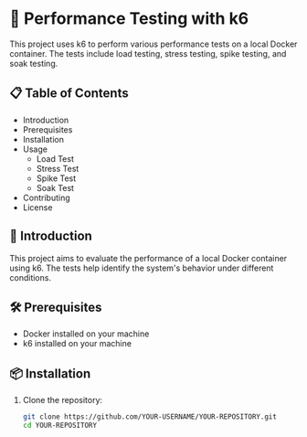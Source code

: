 # 🚀 Performance Testing with k6

This project uses k6 to perform various performance tests on a local Docker container. The tests include load testing, stress testing, spike testing, and soak testing.

## 📋 Table of Contents
- Introduction
- Prerequisites
- Installation
- Usage
  - Load Test
  - Stress Test
  - Spike Test
  - Soak Test
- Contributing
- License

## 🌟 Introduction
This project aims to evaluate the performance of a local Docker container using k6. The tests help identify the system's behavior under different conditions.

## 🛠 Prerequisites
- Docker installed on your machine
- k6 installed on your machine

## 📦 Installation
1. Clone the repository:
   ```sh
   git clone https://github.com/YOUR-USERNAME/YOUR-REPOSITORY.git
   cd YOUR-REPOSITORY
